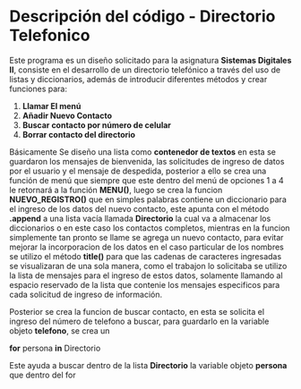 # Descripción del código - Directorio Telefonico
Este programa es un diseño solicitado para la asignatura **Sistemas Digitales II**, consiste en el desarrollo de un directorio telefónico a través del uso de listas y diccionarios, además de introducir diferentes métodos y crear funciones para:

1. **Llamar El menú**
2. **Añadir Nuevo Contacto**
3. **Buscar contacto por número de celular**
4. **Borrar contacto del directorio**

Básicamente Se diseño una lista como **contenedor de textos** en esta se guardaron los mensajes de bienvenida, las solicitudes de ingreso de datos por el usuario y el mensaje de despedida, posterior a ello se crea una función de menú que siempre que este dentro del menú de opciones 1 a 4 le retornará a la función **MENU()**, luego se crea la funcion **NUEVO_REGISTRO()** que en simples palabras contiene un diccionario para el ingreso de los datos del nuevo contacto, este apunta con el método **.append** a una lista vacía llamada **Directorio** la cual va a almacenar los diccionarios o en este caso los contactos completos, mientras en la funcion simplemente tan pronto se llame se agrega un nuevo contacto, para evitar mejorar la incorporacion de los datos en el caso particular de los nombres se utilizo el método **title()** para que las cadenas de caracteres ingresadas se visualizaran de una sola manera, como el trabajon lo solicitaba se utilizo la lista de mensajes para el ingreso de estos datos, solamente llamando al espacio reservado de la lista que contenie los mensajes especificos para cada solicitud de ingreso de información.

Posterior se crea la funcion de buscar contacto, en esta se solicita el ingreso del número de telefono a buscar, para guardarlo en la variable objeto **telefono**, se crea un 

**for** persona **in** Directorio

Este ayuda a buscar dentro de la lista **Directorio** la variable objeto **persona** que dentro del for
